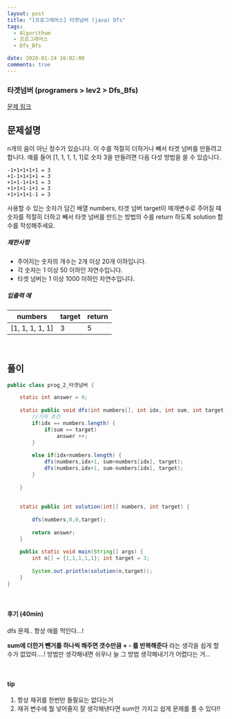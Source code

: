 ```yaml
---
layout: post
title: "[프로그래머스] 타겟넘버 (java) Dfs"
tags:
  - Algorithum
  - 프로그래머스
  - Dfs_Bfs

date: 2020-01-24 16:02:00
comments: true
---
```




###   타겟넘버 (programers > lev2 > Dfs_Bfs)

[문제 링크](https://programmers.co.kr/learn/courses/30/lessons/43165)

## 문제설명

n개의 음이 아닌 정수가 있습니다. 이 수를 적절히 더하거나 빼서 타겟 넘버를 만들려고 합니다. 예를 들어 [1, 1, 1, 1, 1]로 숫자 3을 만들려면 다음 다섯 방법을 쓸 수 있습니다.

```
-1+1+1+1+1 = 3
+1-1+1+1+1 = 3
+1+1-1+1+1 = 3
+1+1+1-1+1 = 3
+1+1+1+1-1 = 3
```

사용할 수 있는 숫자가 담긴 배열 numbers, 타겟 넘버 target이 매개변수로 주어질 때 숫자를 적절히 더하고 빼서 타겟 넘버를 만드는 방법의 수를 return 하도록 solution 함수를 작성해주세요.

##### 제한사항

- 주어지는 숫자의 개수는 2개 이상 20개 이하입니다.
- 각 숫자는 1 이상 50 이하인 자연수입니다.
- 타겟 넘버는 1 이상 1000 이하인 자연수입니다.

##### 입출력 예

| numbers         | target | return |
| --------------- | ------ | ------ |
| [1, 1, 1, 1, 1] | 3      | 5      |

<br>

## 풀이

```java
public class prog_2_타겟넘버 {

	static int answer = 0;
	
	static public void dfs(int numbers[], int idx, int sum, int target) {
		//기저 조건
		if(idx == numbers.length) {
			if(sum == target)
				answer ++;
		}
		
		else if(idx<numbers.length) {
			dfs(numbers,idx+1, sum+numbers[idx], target);
			dfs(numbers,idx+1, sum-numbers[idx], target);
		}
		
	}
	
	
	static public int solution(int[] numbers, int target) {
		
		dfs(numbers,0,0,target);
		
		return answer;
	}
	
	public static void main(String[] args) {
		int n[] = {1,1,1,1,1}; int target = 3;
		
		System.out.println(solution(n,target));
	}
}
```

<br>

#### 후기 (40min)

dfs 문제.. 항상 애를 먹인다...! <br>

**sum에 더한거 뺀거를 하나씩 해주면 갯수만큼 + - 를 반복해준다** 라는 생각을 쉽게 할 수가 없었따....! 방법만 생각해내면 쉬우나 늘 그 방법 생각해내기가 어렵다는 거...

<br>

#### tip

1. 항상 재귀를 한번만 돌필요는 없다는거
2. 재귀 변수에 뭘 넣어줄지 잘 생각해낸다면 sum만 가지고 쉽게 문제를 풀 수 있다!!

<br>